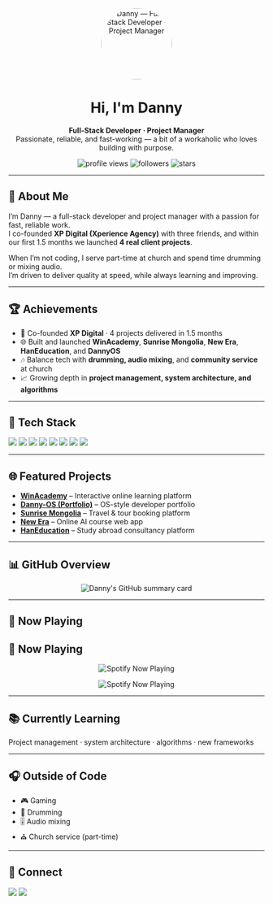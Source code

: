 <p align="center">
  <img src="https://avatars.githubusercontent.com/dnii0412" alt="Danny — Full-Stack Developer · Project Manager" width="140" style="border-radius:50%" />
</p>

<h1 align="center">Hi, I'm Danny</h1>
<p align="center">
  <b>Full-Stack Developer · Project Manager</b><br/>
  Passionate, reliable, and fast-working — a bit of a workaholic who loves building with purpose.
</p>

<p align="center">
  <img src="https://komarev.com/ghpvc/?username=dnii0412&label=Profile%20Views&color=0e75b6&style=flat" alt="profile views" />
  <img src="https://img.shields.io/github/followers/dnii0412?label=Followers&style=flat&color=0e75b6" alt="followers"/>
  <img src="https://img.shields.io/github/stars/dnii0412?affiliations=OWNER&label=Stars&style=flat&color=0e75b6" alt="stars"/>
</p>

---

## 👤 About Me
I’m Danny — a full-stack developer and project manager with a passion for fast, reliable work.  
I co-founded **XP Digital (Xperience Agency)** with three friends, and within our first 1.5 months we launched **4 real client projects**.

When I’m not coding, I serve part-time at church and spend time drumming or mixing audio.  
I’m driven to deliver quality at speed, while always learning and improving.

---

## 🏆 Achievements
- 🚀 Co-founded **XP Digital** · 4 projects delivered in 1.5 months  
- 🌐 Built and launched **WinAcademy**, **Sunrise Mongolia**, **New Era**, **HanEducation**, and **DannyOS**  
- 🎶 Balance tech with **drumming, audio mixing**, and **community service** at church  
- 📈 Growing depth in **project management, system architecture, and algorithms**

---

## 🚀 Tech Stack
<p>
  <img src="https://img.shields.io/badge/JavaScript-333?logo=javascript&logoColor=F7DF1E&labelColor=333&style=for-the-badge" />
  <img src="https://img.shields.io/badge/TypeScript-333?logo=typescript&logoColor=3178C6&labelColor=333&style=for-the-badge" />
  <img src="https://img.shields.io/badge/Next.js-333?logo=nextdotjs&logoColor=white&labelColor=333&style=for-the-badge" />
  <img src="https://img.shields.io/badge/Node.js-333?logo=nodedotjs&logoColor=83CD29&labelColor=333&style=for-the-badge" />
  <img src="https://img.shields.io/badge/Express-333?logo=express&logoColor=white&labelColor=333&style=for-the-badge" />
  <img src="https://img.shields.io/badge/MongoDB-333?logo=mongodb&logoColor=47A248&labelColor=333&style=for-the-badge" />
  <img src="https://img.shields.io/badge/Cloudinary-333?logo=cloudinary&logoColor=white&labelColor=333&style=for-the-badge" />
  <img src="https://img.shields.io/badge/Bunny.net-333?logo=rabbitmq&logoColor=white&labelColor=333&style=for-the-badge" />
</p>

---

## 🌐 Featured Projects
- **[WinAcademy](https://winacademy.mn)** – Interactive online learning platform  
- **[Danny-OS (Portfolio)](https://dannyos.vercel.app)** – OS-style developer portfolio  
- **[Sunrise Mongolia](https://sunrisemongolia.com)** – Travel & tour booking platform  
- **[New Era](https://edunewera.mn)** – Online AI course web app  
- **[HanEducation](https://haneducation.mn)** – Study abroad consultancy platform

---

## 📊 GitHub Overview
<p align="center">
  <img src="https://github-profile-summary-cards.vercel.app/api/cards/profile-details?username=dnii0412&theme=github_dark" alt="Danny's GitHub summary card" />
</p>

---

## 🎵 Now Playing

<!-- Static gold badge -->
## 🎵 Now Playing  

<p align="center">
  <img
    src="https://spotify-github-profile.kittinanx.com/api/view?uid=31b53seixgemotbcuc2matytv46m&cover_image=true&theme=default&show_offline=false&background_color=0d1117&bar_color=FFD700&bar_color_cover=true"
    alt="Spotify Now Playing"
  />
</p>

<!-- Dynamic Spotify card -->
<p align="center">
  <img
    src="https://spotify-github-profile.kittinanx.com/api/view?uid=31b53seixgemotbcuc2matytv46m&cover_image=true&theme=default&show_offline=false&background_color=0d1117&bar_color=FFD700&bar_color_cover=true"
    alt="Spotify Now Playing"
  />
</p>

---

## 📚 Currently Learning
Project management · system architecture · algorithms · new frameworks

---

## 🎧 Outside of Code
- 🎮 Gaming  
- 🥁 Drumming  
- 🎚 Audio mixing  
- ⛪ Church service (part-time)

---

## 🔗 Connect
<a href="https://www.facebook.com/dnii.dnii.0412"><img src="https://img.shields.io/badge/Facebook-1877F2?style=flat&logo=facebook&logoColor=white"/></a>
<a href="https://www.instagram.com/dnii_d/"><img src="https://img.shields.io/badge/Instagram-E4405F?style=flat&logo=instagram&logoColor=white"/></a>
